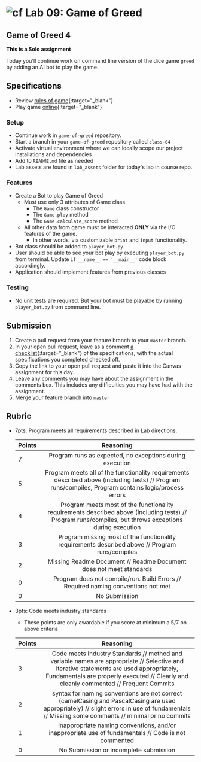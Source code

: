 # ![cf](http://i.imgur.com/7v5ASc8.png) Lab 09: Game of Greed

## Game of Greed 4

**This is a Solo assignment**

<!-- short description of project -->
Today you'll continue work on command line version of the dice game `greed` by adding an AI bot to play the game.

## Specifications
<!-- Write a specification for the features required in this lab assignment -->
- Review [rules of game](https://en.wikipedia.org/wiki/Dice_10000){:target="_blank"}
- Play game [online](http://www.playonlinedicegames.com/farkle){:target="_blank"}

### Setup
- Continue work in `game-of-greed` repository.
- Start a branch in your `game-of-greed` repository called `class-04`
- Activate virtual environment where we can locally scope our project installations and dependencies
- Add to `README.md` file as needed
- Lab assets are found in `lab_assets` folder for today's lab in course repo.

### Features
- Create a Bot to play Game of Greed
    - Must use only 3 attributes of Game class
        - The `Game` class constructor
        - The `Game.play` method
        - The `Game.calculate_score` method
    - All other data from game must be interacted **ONLY** via the I/O features of the game.
        - In other words, via customizable `print` and `input` functionality.
- Bot class should be added to `player_bot.py`
- User should be able to see your bot play by executing `player_bot.py` from terminal. Update `if __name__ == '__main__'` code block accordingly.
- Application should implement features from previous classes


### Testing
- No unit tests are required. But your bot must be playable by running `player_bot.py` from command line.

## Submission
1. Create a pull request from your feature branch to your `master` branch.
2. In your open pull request, leave as a comment [a checklist](https://github.com/blog/1825-task-lists-in-all-markdown-documents){:target="_blank"} of the specifications, with the actual specifications you completed checked off.
3. Copy the link to your open pull request and paste it into the Canvas assignment for this day.
4. Leave any comments you may have about the assignment in the comments box. This includes any difficulties you may have had with the assignment.
5. Merge your feature branch into `master`

## Rubric
- 7pts: Program meets all requirements described in Lab directions.

	Points  | Reasoning |
	 ------------ | :-----------: |
	7       | Program runs as expected, no exceptions during execution |
	5       | Program meets all of the  functionality requirements described above (including tests) // Program runs/compiles, Program contains logic/process errors|
	4       | Program meets most of the functionality requirements described above (including tests)  // Program runs/compiles, but throws exceptions during execution |
	3       | Program missing most of the functionality requirements described above // Program runs/compiles |
	2       | Missing Readme Document // Readme Document does not meet standards |
	0       | Program does not compile/run. Build Errors // Required naming conventions not met |
	0       | No Submission |

- 3pts: Code meets industry standards
	- These points are only awardable if you score at minimum a 5/7 on above criteria

	Points  | Reasoning |
	 ------------ | :-----------: |
	3       | Code meets Industry Standards // method and variable names are appropriate // Selective and iterative statements are used appropriately, Fundamentals are properly executed // Clearly and cleanly commented // Frequent Commits |
	2       | syntax for naming conventions are not correct (camelCasing and PascalCasing are used appropriately) // slight errors in use of fundamentals // Missing some comments // minimal or no commits |
	1       | Inappropriate naming conventions, and/or inappropriate use of fundamentals // Code is not commented  |
	0       | No Submission or incomplete submission |
